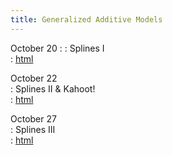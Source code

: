 ```yaml
---
title: Generalized Additive Models 
---
```


October 20 
: : Splines I  
  : [html](https://stat870.github.io/fall2025/notes/accounting-for-spatial-effects.html)

October 22  
: Splines II & Kahoot!  
  : [html](https://stat870.github.io/fall2025/notes/smoothing-splines.html)

October 27  
: Splines III  
  : [html](https://stat870.github.io/fall2025/notes/applications-of-smoothing-splines.html)
